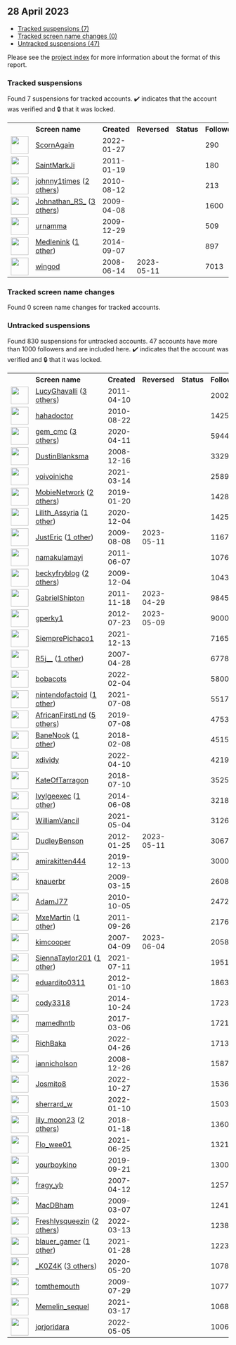 ## 28 April 2023

* [Tracked suspensions (7)](#tracked-suspensions)
* [Tracked screen name changes (0)](#tracked-screen-name-changes)
* [Untracked suspensions (47)](#untracked-suspensions)

Please see the [project index](https://github.com/travisbrown/twitter-watch) for more information about the format of this report.

### Tracked suspensions

Found 7 suspensions for tracked accounts.
  ✔️ indicates that the account was verified and 🔒 that it was locked.

<table>
    <tr>
        <th></th>
        <th align="left">Screen name</th>
        <th align="left">Created</th>
        <th align="left">Reversed</th>
        <th align="left">Status</th>
        <th align="left">Followers</th>
        <th align="left">Ranking</th></tr>
    </tr>
        <tr>
            <td><a href="https://twitter.com/intent/user?user_id=1486520856893292547">
                <img src="https://pbs.twimg.com/profile_images/1487986947620425730/0olTaKyS_normal.jpg" width="40px" height="40px" align="center"/></a>
            </td>
            <td>
                <a href="https://twitter.com/ScornAgain">ScornAgain</a></td>
            <td>2022-01-27</td>
            <td></td>
            <td align="center"></td>
            <td>290</td>
            <td>8933</td>
        </tr>
        <tr>
            <td><a href="https://twitter.com/intent/user?user_id=240066108">
                <img src="https://pbs.twimg.com/profile_images/1398270059/Thing_normal.jpg" width="40px" height="40px" align="center"/></a>
            </td>
            <td>
                <a href="https://twitter.com/SaintMarkJi">SaintMarkJi</a></td>
            <td>2011-01-19</td>
            <td></td>
            <td align="center"></td>
            <td>180</td>
            <td>12979</td>
        </tr>
        <tr>
            <td><a href="https://twitter.com/intent/user?user_id=177613681">
                <img src="https://pbs.twimg.com/profile_images/1581826613750251525/O_TaHvBd_normal.jpg" width="40px" height="40px" align="center"/></a>
            </td>
            <td>
                <a href="https://twitter.com/johnny1times">johnny1times</a>&nbsp;(<a href="https://api.memory.lol/v1/tw/id/177613681">2 others</a>)&nbsp;</td>
            <td>2010-08-12</td>
            <td></td>
            <td align="center"></td>
            <td>213</td>
            <td>24174</td>
        </tr>
        <tr>
            <td><a href="https://twitter.com/intent/user?user_id=29807088">
                <img src="https://pbs.twimg.com/profile_images/1468970276134141959/_uwQsgFn_normal.jpg" width="40px" height="40px" align="center"/></a>
            </td>
            <td>
                <a href="https://twitter.com/Johnathan_RS_">Johnathan_RS_</a>&nbsp;(<a href="https://api.memory.lol/v1/tw/id/29807088">3 others</a>)&nbsp;</td>
            <td>2009-04-08</td>
            <td></td>
            <td align="center"></td>
            <td>1600</td>
            <td>32193</td>
        </tr>
        <tr>
            <td><a href="https://twitter.com/intent/user?user_id=100120912">
                <img src="https://pbs.twimg.com/profile_images/1586738852676395014/sfYJlaXv_normal.jpg" width="40px" height="40px" align="center"/></a>
            </td>
            <td>
                <a href="https://twitter.com/urnamma">urnamma</a></td>
            <td>2009-12-29</td>
            <td></td>
            <td align="center"></td>
            <td>509</td>
            <td>57968</td>
        </tr>
        <tr>
            <td><a href="https://twitter.com/intent/user?user_id=2795204430">
                <img src="https://pbs.twimg.com/profile_images/1591778689343176704/Kp0y1IMv_normal.jpg" width="40px" height="40px" align="center"/></a>
            </td>
            <td>
                <a href="https://twitter.com/Medlenink">Medlenink</a>&nbsp;(<a href="https://api.memory.lol/v1/tw/id/2795204430">1 other</a>)&nbsp;</td>
            <td>2014-09-07</td>
            <td></td>
            <td align="center"></td>
            <td>897</td>
            <td>71755</td>
        </tr>
        <tr>
            <td><a href="https://twitter.com/intent/user?user_id=15113324">
                <img src="https://pbs.twimg.com/profile_images/1563965424445755392/1-HcQ1ZU_normal.jpg" width="40px" height="40px" align="center"/></a>
            </td>
            <td>
                <a href="https://twitter.com/wingod">wingod</a></td>
            <td>2008-06-14</td>
            <td>2023-05-11</td>
            <td align="center"></td>
            <td>7013</td>
            <td>82661</td>
        </tr></table>

### Tracked screen name changes

Found 0 screen name changes for tracked accounts.

### Untracked suspensions

Found 830 suspensions for untracked accounts.
47 accounts have more than 1000 followers and are included here.
  ✔️ indicates that the account was verified and 🔒 that it was locked.

<table>
    <tr>
        <th></th>
        <th align="left">Screen name</th>
        <th align="left">Created</th>
        <th align="left">Reversed</th>
        <th align="left">Status</th>
        <th align="left">Followers</th>
    </tr>
        <tr>
            <td><a href="https://twitter.com/intent/user?user_id=279870172">
                <img src="https://pbs.twimg.com/profile_images/1583336595503169536/5Z6RUY0p_normal.jpg" width="40px" height="40px" align="center"/></a>
            </td>
            <td>
                <a href="https://twitter.com/LucyGhavalli">LucyGhavalli</a>&nbsp;(<a href="https://api.memory.lol/v1/tw/id/279870172">3 others</a>)&nbsp;</td>
            <td>2011-04-10</td>
            <td></td>
            <td align="center"></td>
            <td>200228</td>
        </tr>
        <tr>
            <td><a href="https://twitter.com/intent/user?user_id=181529455">
                <img src="https://pbs.twimg.com/profile_images/1688473575/_____normal.jpg" width="40px" height="40px" align="center"/></a>
            </td>
            <td>
                <a href="https://twitter.com/hahadoctor">hahadoctor</a></td>
            <td>2010-08-22</td>
            <td></td>
            <td align="center"></td>
            <td>142527</td>
        </tr>
        <tr>
            <td><a href="https://twitter.com/intent/user?user_id=1249021474498805760">
                <img src="https://pbs.twimg.com/profile_images/1464638063645179904/Pfg7T0HX_normal.jpg" width="40px" height="40px" align="center"/></a>
            </td>
            <td>
                <a href="https://twitter.com/gem_cmc">gem_cmc</a>&nbsp;(<a href="https://api.memory.lol/v1/tw/id/1249021474498805760">3 others</a>)&nbsp;</td>
            <td>2020-04-11</td>
            <td></td>
            <td align="center"></td>
            <td>59448</td>
        </tr>
        <tr>
            <td><a href="https://twitter.com/intent/user?user_id=18171832">
                <img src="https://pbs.twimg.com/profile_images/3164249360/e79730d52127910b8716cec677624bb9_normal.jpeg" width="40px" height="40px" align="center"/></a>
            </td>
            <td>
                <a href="https://twitter.com/DustinBlanksma">DustinBlanksma</a></td>
            <td>2008-12-16</td>
            <td></td>
            <td align="center"></td>
            <td>33290</td>
        </tr>
        <tr>
            <td><a href="https://twitter.com/intent/user?user_id=1370990009558261763">
                <img src="https://pbs.twimg.com/profile_images/1569042878504247296/FuV9BHYv_normal.jpg" width="40px" height="40px" align="center"/></a>
            </td>
            <td>
                <a href="https://twitter.com/voivoiniche">voivoiniche</a></td>
            <td>2021-03-14</td>
            <td></td>
            <td align="center"></td>
            <td>25897</td>
        </tr>
        <tr>
            <td><a href="https://twitter.com/intent/user?user_id=1086792101004697600">
                <img src="https://pbs.twimg.com/profile_images/1544521363129769985/8mgl5Z03_normal.jpg" width="40px" height="40px" align="center"/></a>
            </td>
            <td>
                <a href="https://twitter.com/MobieNetwork">MobieNetwork</a>&nbsp;(<a href="https://api.memory.lol/v1/tw/id/1086792101004697600">2 others</a>)&nbsp;</td>
            <td>2019-01-20</td>
            <td></td>
            <td align="center"></td>
            <td>14281</td>
        </tr>
        <tr>
            <td><a href="https://twitter.com/intent/user?user_id=1334827299020156928">
                <img src="https://pbs.twimg.com/profile_images/1563001646363312128/OZWOrvZE_normal.jpg" width="40px" height="40px" align="center"/></a>
            </td>
            <td>
                <a href="https://twitter.com/Lilith_Assyria">Lilith_Assyria</a>&nbsp;(<a href="https://api.memory.lol/v1/tw/id/1334827299020156928">1 other</a>)&nbsp;</td>
            <td>2020-12-04</td>
            <td></td>
            <td align="center"></td>
            <td>14254</td>
        </tr>
        <tr>
            <td><a href="https://twitter.com/intent/user?user_id=63910001">
                <img src="https://pbs.twimg.com/profile_images/1304969663407947776/noGDHk-s_normal.jpg" width="40px" height="40px" align="center"/></a>
            </td>
            <td>
                <a href="https://twitter.com/JustEric">JustEric</a>&nbsp;(<a href="https://api.memory.lol/v1/tw/id/63910001">1 other</a>)&nbsp;</td>
            <td>2009-08-08</td>
            <td>2023-05-11</td>
            <td align="center"></td>
            <td>11679</td>
        </tr>
        <tr>
            <td><a href="https://twitter.com/intent/user?user_id=312509310">
                <img src="https://pbs.twimg.com/profile_images/1447570177428762628/tRczjhQ2_normal.jpg" width="40px" height="40px" align="center"/></a>
            </td>
            <td>
                <a href="https://twitter.com/namakulamayi">namakulamayi</a></td>
            <td>2011-06-07</td>
            <td></td>
            <td align="center"></td>
            <td>10762</td>
        </tr>
        <tr>
            <td><a href="https://twitter.com/intent/user?user_id=94460509">
                <img src="https://pbs.twimg.com/profile_images/753412095199350784/BDiY7zBC_normal.jpg" width="40px" height="40px" align="center"/></a>
            </td>
            <td>
                <a href="https://twitter.com/beckyfryblog">beckyfryblog</a>&nbsp;(<a href="https://api.memory.lol/v1/tw/id/94460509">2 others</a>)&nbsp;</td>
            <td>2009-12-04</td>
            <td></td>
            <td align="center"></td>
            <td>10432</td>
        </tr>
        <tr>
            <td><a href="https://twitter.com/intent/user?user_id=415332828">
                <img src="https://pbs.twimg.com/profile_images/1376321657992716291/bE0ITJ89_normal.jpg" width="40px" height="40px" align="center"/></a>
            </td>
            <td>
                <a href="https://twitter.com/GabrielShipton">GabrielShipton</a></td>
            <td>2011-11-18</td>
            <td>2023-04-29</td>
            <td align="center"></td>
            <td>9845</td>
        </tr>
        <tr>
            <td><a href="https://twitter.com/intent/user?user_id=711507721">
                <img src="https://pbs.twimg.com/profile_images/378800000559879785/f4484198089024077799449e72d97a78_normal.jpeg" width="40px" height="40px" align="center"/></a>
            </td>
            <td>
                <a href="https://twitter.com/gperky1">gperky1</a></td>
            <td>2012-07-23</td>
            <td>2023-05-09</td>
            <td align="center"></td>
            <td>9000</td>
        </tr>
        <tr>
            <td><a href="https://twitter.com/intent/user?user_id=1470223379735142403">
                <img src="https://pbs.twimg.com/profile_images/1545004119685058561/yeYVF0tk_normal.jpg" width="40px" height="40px" align="center"/></a>
            </td>
            <td>
                <a href="https://twitter.com/SiemprePichaco1">SiemprePichaco1</a></td>
            <td>2021-12-13</td>
            <td></td>
            <td align="center"></td>
            <td>7165</td>
        </tr>
        <tr>
            <td><a href="https://twitter.com/intent/user?user_id=5585132">
                <img src="https://pbs.twimg.com/profile_images/1598756277269692434/qoQ3dJ1Z_normal.jpg" width="40px" height="40px" align="center"/></a>
            </td>
            <td>
                <a href="https://twitter.com/R5j__">R5j__</a>&nbsp;(<a href="https://api.memory.lol/v1/tw/id/5585132">1 other</a>)&nbsp;</td>
            <td>2007-04-28</td>
            <td></td>
            <td align="center"></td>
            <td>6778</td>
        </tr>
        <tr>
            <td><a href="https://twitter.com/intent/user?user_id=1489487580861431808">
                <img src="https://pbs.twimg.com/profile_images/1598399663761072128/mbGbhvTz_normal.jpg" width="40px" height="40px" align="center"/></a>
            </td>
            <td>
                <a href="https://twitter.com/bobacots">bobacots</a></td>
            <td>2022-02-04</td>
            <td></td>
            <td align="center"></td>
            <td>5800</td>
        </tr>
        <tr>
            <td><a href="https://twitter.com/intent/user?user_id=1412997211198263298">
                <img src="https://pbs.twimg.com/profile_images/1587785562450427906/KNLi2jNW_normal.jpg" width="40px" height="40px" align="center"/></a>
            </td>
            <td>
                <a href="https://twitter.com/nintendofactoid">nintendofactoid</a>&nbsp;(<a href="https://api.memory.lol/v1/tw/id/1412997211198263298">1 other</a>)&nbsp;</td>
            <td>2021-07-08</td>
            <td></td>
            <td align="center"></td>
            <td>5517</td>
        </tr>
        <tr>
            <td><a href="https://twitter.com/intent/user?user_id=1148135518217166848">
                <img src="https://pbs.twimg.com/profile_images/1419588196921446400/3-sPXG6s_normal.jpg" width="40px" height="40px" align="center"/></a>
            </td>
            <td>
                <a href="https://twitter.com/AfricanFirstLnd">AfricanFirstLnd</a>&nbsp;(<a href="https://api.memory.lol/v1/tw/id/1148135518217166848">5 others</a>)&nbsp;</td>
            <td>2019-07-08</td>
            <td></td>
            <td align="center"></td>
            <td>4753</td>
        </tr>
        <tr>
            <td><a href="https://twitter.com/intent/user?user_id=961641688828645376">
                <img src="https://pbs.twimg.com/profile_images/1468683472172728323/JDxUHBPa_normal.jpg" width="40px" height="40px" align="center"/></a>
            </td>
            <td>
                <a href="https://twitter.com/BaneNook">BaneNook</a>&nbsp;(<a href="https://api.memory.lol/v1/tw/id/961641688828645376">1 other</a>)&nbsp;</td>
            <td>2018-02-08</td>
            <td></td>
            <td align="center"></td>
            <td>4515</td>
        </tr>
        <tr>
            <td><a href="https://twitter.com/intent/user?user_id=1513285036224790528">
                <img src="https://pbs.twimg.com/profile_images/1587425865457090564/1rWCn9Vu_normal.jpg" width="40px" height="40px" align="center"/></a>
            </td>
            <td>
                <a href="https://twitter.com/xdividy">xdividy</a></td>
            <td>2022-04-10</td>
            <td></td>
            <td align="center"></td>
            <td>4219</td>
        </tr>
        <tr>
            <td><a href="https://twitter.com/intent/user?user_id=1016760070196121600">
                <img src="https://pbs.twimg.com/profile_images/1508898833580937229/oORB8bI2_normal.jpg" width="40px" height="40px" align="center"/></a>
            </td>
            <td>
                <a href="https://twitter.com/KateOfTarragon">KateOfTarragon</a></td>
            <td>2018-07-10</td>
            <td></td>
            <td align="center"></td>
            <td>3525</td>
        </tr>
        <tr>
            <td><a href="https://twitter.com/intent/user?user_id=2554522118">
                <img src="https://pbs.twimg.com/profile_images/1563667358459346946/QAW2BzGb_normal.jpg" width="40px" height="40px" align="center"/></a>
            </td>
            <td>
                <a href="https://twitter.com/Ivylgeexec">Ivylgeexec</a>&nbsp;(<a href="https://api.memory.lol/v1/tw/id/2554522118">1 other</a>)&nbsp;</td>
            <td>2014-06-08</td>
            <td></td>
            <td align="center"></td>
            <td>3218</td>
        </tr>
        <tr>
            <td><a href="https://twitter.com/intent/user?user_id=1389608481297256451">
                <img src="https://pbs.twimg.com/profile_images/1541248988325765121/lNdc_8od_normal.jpg" width="40px" height="40px" align="center"/></a>
            </td>
            <td>
                <a href="https://twitter.com/WilliamVancil">WilliamVancil</a></td>
            <td>2021-05-04</td>
            <td></td>
            <td align="center"></td>
            <td>3126</td>
        </tr>
        <tr>
            <td><a href="https://twitter.com/intent/user?user_id=474305949">
                <img src="https://pbs.twimg.com/profile_images/1579582595804766208/24OMp_Bq_normal.jpg" width="40px" height="40px" align="center"/></a>
            </td>
            <td>
                <a href="https://twitter.com/DudleyBenson">DudleyBenson</a></td>
            <td>2012-01-25</td>
            <td>2023-05-11</td>
            <td align="center"></td>
            <td>3067</td>
        </tr>
        <tr>
            <td><a href="https://twitter.com/intent/user?user_id=1205540952183627776">
                <img src="https://pbs.twimg.com/profile_images/1555982156714971136/CsOt7j1w_normal.jpg" width="40px" height="40px" align="center"/></a>
            </td>
            <td>
                <a href="https://twitter.com/amirakitten444">amirakitten444</a></td>
            <td>2019-12-13</td>
            <td></td>
            <td align="center"></td>
            <td>3000</td>
        </tr>
        <tr>
            <td><a href="https://twitter.com/intent/user?user_id=24536909">
                <img src="https://pbs.twimg.com/profile_images/1462876476785766406/23UXHIyE_normal.jpg" width="40px" height="40px" align="center"/></a>
            </td>
            <td>
                <a href="https://twitter.com/knauerbr">knauerbr</a></td>
            <td>2009-03-15</td>
            <td></td>
            <td align="center"></td>
            <td>2608</td>
        </tr>
        <tr>
            <td><a href="https://twitter.com/intent/user?user_id=198713118">
                <img src="https://pbs.twimg.com/profile_images/1587760566164402176/g5NH--j9_normal.jpg" width="40px" height="40px" align="center"/></a>
            </td>
            <td>
                <a href="https://twitter.com/AdamJ77">AdamJ77</a></td>
            <td>2010-10-05</td>
            <td></td>
            <td align="center"></td>
            <td>2472</td>
        </tr>
        <tr>
            <td><a href="https://twitter.com/intent/user?user_id=380545906">
                <img src="https://pbs.twimg.com/profile_images/598178653076377600/zebkMogQ_normal.jpg" width="40px" height="40px" align="center"/></a>
            </td>
            <td>
                <a href="https://twitter.com/MxeMartin">MxeMartin</a>&nbsp;(<a href="https://api.memory.lol/v1/tw/id/380545906">1 other</a>)&nbsp;</td>
            <td>2011-09-26</td>
            <td></td>
            <td align="center"></td>
            <td>2176</td>
        </tr>
        <tr>
            <td><a href="https://twitter.com/intent/user?user_id=3872841">
                <img src="https://pbs.twimg.com/profile_images/378800000729350297/d0cd634149243e6cdd0314a880313d08_normal.png" width="40px" height="40px" align="center"/></a>
            </td>
            <td>
                <a href="https://twitter.com/kimcooper">kimcooper</a></td>
            <td>2007-04-09</td>
            <td>2023-06-04</td>
            <td align="center"></td>
            <td>2058</td>
        </tr>
        <tr>
            <td><a href="https://twitter.com/intent/user?user_id=1414279019038744587">
                <img src="https://pbs.twimg.com/profile_images/1578778488793956352/zI0tnfZF_normal.jpg" width="40px" height="40px" align="center"/></a>
            </td>
            <td>
                <a href="https://twitter.com/SiennaTaylor201">SiennaTaylor201</a>&nbsp;(<a href="https://api.memory.lol/v1/tw/id/1414279019038744587">1 other</a>)&nbsp;</td>
            <td>2021-07-11</td>
            <td></td>
            <td align="center"></td>
            <td>1951</td>
        </tr>
        <tr>
            <td><a href="https://twitter.com/intent/user?user_id=460373599">
                <img src="https://pbs.twimg.com/profile_images/1589294870174343170/YiCmJ2Dc_normal.jpg" width="40px" height="40px" align="center"/></a>
            </td>
            <td>
                <a href="https://twitter.com/eduardito0311">eduardito0311</a></td>
            <td>2012-01-10</td>
            <td></td>
            <td align="center"></td>
            <td>1863</td>
        </tr>
        <tr>
            <td><a href="https://twitter.com/intent/user?user_id=2875444272">
                <img src="https://pbs.twimg.com/profile_images/612985126939594752/jo529jvD_normal.jpg" width="40px" height="40px" align="center"/></a>
            </td>
            <td>
                <a href="https://twitter.com/cody3318">cody3318</a></td>
            <td>2014-10-24</td>
            <td></td>
            <td align="center"></td>
            <td>1723</td>
        </tr>
        <tr>
            <td><a href="https://twitter.com/intent/user?user_id=838858460208971776">
                <img src="https://pbs.twimg.com/profile_images/1597746095509196803/NJDyCtzj_normal.jpg" width="40px" height="40px" align="center"/></a>
            </td>
            <td>
                <a href="https://twitter.com/mamedhntb">mamedhntb</a></td>
            <td>2017-03-06</td>
            <td></td>
            <td align="center"></td>
            <td>1721</td>
        </tr>
        <tr>
            <td><a href="https://twitter.com/intent/user?user_id=1518772587467313158">
                <img src="https://pbs.twimg.com/profile_images/1594042832607748096/c3-KFtNI_normal.jpg" width="40px" height="40px" align="center"/></a>
            </td>
            <td>
                <a href="https://twitter.com/RichBaka">RichBaka</a></td>
            <td>2022-04-26</td>
            <td></td>
            <td align="center"></td>
            <td>1713</td>
        </tr>
        <tr>
            <td><a href="https://twitter.com/intent/user?user_id=18396557">
                <img src="https://pbs.twimg.com/profile_images/1249131506/73718_446783716750_656036750_5883530_2178878_n_normal.jpg" width="40px" height="40px" align="center"/></a>
            </td>
            <td>
                <a href="https://twitter.com/iannicholson">iannicholson</a></td>
            <td>2008-12-26</td>
            <td></td>
            <td align="center"></td>
            <td>1587</td>
        </tr>
        <tr>
            <td><a href="https://twitter.com/intent/user?user_id=1585441021231611907">
                <img src="https://pbs.twimg.com/profile_images/1591008502482452481/bYuhSHaU_normal.jpg" width="40px" height="40px" align="center"/></a>
            </td>
            <td>
                <a href="https://twitter.com/Josmito8">Josmito8</a></td>
            <td>2022-10-27</td>
            <td></td>
            <td align="center"></td>
            <td>1536</td>
        </tr>
        <tr>
            <td><a href="https://twitter.com/intent/user?user_id=1480605206022815747">
                <img src="https://pbs.twimg.com/profile_images/1485861273799893000/IRYg3JaX_normal.jpg" width="40px" height="40px" align="center"/></a>
            </td>
            <td>
                <a href="https://twitter.com/sherrard_w">sherrard_w</a></td>
            <td>2022-01-10</td>
            <td></td>
            <td align="center"></td>
            <td>1503</td>
        </tr>
        <tr>
            <td><a href="https://twitter.com/intent/user?user_id=953848492811628547">
                <img src="https://pbs.twimg.com/profile_images/1592098256967725056/IYyXVwib_normal.jpg" width="40px" height="40px" align="center"/></a>
            </td>
            <td>
                <a href="https://twitter.com/lily_moon23">lily_moon23</a>&nbsp;(<a href="https://api.memory.lol/v1/tw/id/953848492811628547">2 others</a>)&nbsp;</td>
            <td>2018-01-18</td>
            <td></td>
            <td align="center"></td>
            <td>1360</td>
        </tr>
        <tr>
            <td><a href="https://twitter.com/intent/user?user_id=1408514514744713217">
                <img src="https://pbs.twimg.com/profile_images/1563657743021604864/0bm7Ihqn_normal.jpg" width="40px" height="40px" align="center"/></a>
            </td>
            <td>
                <a href="https://twitter.com/Flo_wee01">Flo_wee01</a></td>
            <td>2021-06-25</td>
            <td></td>
            <td align="center"></td>
            <td>1321</td>
        </tr>
        <tr>
            <td><a href="https://twitter.com/intent/user?user_id=1175280223811751936">
                <img src="https://pbs.twimg.com/profile_images/1227874111218692096/hmMoeCS4_normal.jpg" width="40px" height="40px" align="center"/></a>
            </td>
            <td>
                <a href="https://twitter.com/yourboykino">yourboykino</a></td>
            <td>2019-09-21</td>
            <td></td>
            <td align="center"></td>
            <td>1300</td>
        </tr>
        <tr>
            <td><a href="https://twitter.com/intent/user?user_id=4373171">
                <img src="https://pbs.twimg.com/profile_images/1588182997408546817/9m6LyuqI_normal.jpg" width="40px" height="40px" align="center"/></a>
            </td>
            <td>
                <a href="https://twitter.com/fragy_yb">fragy_yb</a></td>
            <td>2007-04-12</td>
            <td></td>
            <td align="center"></td>
            <td>1257</td>
        </tr>
        <tr>
            <td><a href="https://twitter.com/intent/user?user_id=23202322">
                <img src="https://pbs.twimg.com/profile_images/1505893605885554699/mEUxGiSY_normal.jpg" width="40px" height="40px" align="center"/></a>
            </td>
            <td>
                <a href="https://twitter.com/MacDBham">MacDBham</a></td>
            <td>2009-03-07</td>
            <td></td>
            <td align="center"></td>
            <td>1241</td>
        </tr>
        <tr>
            <td><a href="https://twitter.com/intent/user?user_id=1502868240581771265">
                <img src="https://pbs.twimg.com/profile_images/1592785024025255936/wMpt_ZUa_normal.jpg" width="40px" height="40px" align="center"/></a>
            </td>
            <td>
                <a href="https://twitter.com/Freshlysqueezin">Freshlysqueezin</a>&nbsp;(<a href="https://api.memory.lol/v1/tw/id/1502868240581771265">2 others</a>)&nbsp;</td>
            <td>2022-03-13</td>
            <td></td>
            <td align="center"></td>
            <td>1238</td>
        </tr>
        <tr>
            <td><a href="https://twitter.com/intent/user?user_id=1354917998046416896">
                <img src="https://pbs.twimg.com/profile_images/1408440906697564166/d37E67Ul_normal.jpg" width="40px" height="40px" align="center"/></a>
            </td>
            <td>
                <a href="https://twitter.com/blauer_gamer">blauer_gamer</a>&nbsp;(<a href="https://api.memory.lol/v1/tw/id/1354917998046416896">1 other</a>)&nbsp;</td>
            <td>2021-01-28</td>
            <td></td>
            <td align="center"></td>
            <td>1223</td>
        </tr>
        <tr>
            <td><a href="https://twitter.com/intent/user?user_id=1263136819258052608">
                <img src="https://pbs.twimg.com/profile_images/1597893032501805056/L-XRil1a_normal.jpg" width="40px" height="40px" align="center"/></a>
            </td>
            <td>
                <a href="https://twitter.com/_K0Z4K">_K0Z4K</a>&nbsp;(<a href="https://api.memory.lol/v1/tw/id/1263136819258052608">3 others</a>)&nbsp;</td>
            <td>2020-05-20</td>
            <td></td>
            <td align="center"></td>
            <td>1078</td>
        </tr>
        <tr>
            <td><a href="https://twitter.com/intent/user?user_id=61314499">
                <img src="https://pbs.twimg.com/profile_images/1592311267687120905/yjpi7gWa_normal.jpg" width="40px" height="40px" align="center"/></a>
            </td>
            <td>
                <a href="https://twitter.com/tomthemouth">tomthemouth</a></td>
            <td>2009-07-29</td>
            <td></td>
            <td align="center"></td>
            <td>1077</td>
        </tr>
        <tr>
            <td><a href="https://twitter.com/intent/user?user_id=1372197714121883655">
                <img src="https://pbs.twimg.com/profile_images/1598575345845899266/sboWhrfn_normal.jpg" width="40px" height="40px" align="center"/></a>
            </td>
            <td>
                <a href="https://twitter.com/Memelin_sequel">Memelin_sequel</a></td>
            <td>2021-03-17</td>
            <td></td>
            <td align="center"></td>
            <td>1068</td>
        </tr>
        <tr>
            <td><a href="https://twitter.com/intent/user?user_id=1522243174122545152">
                <img src="https://pbs.twimg.com/profile_images/1571223167695298561/7n1GZqnw_normal.jpg" width="40px" height="40px" align="center"/></a>
            </td>
            <td>
                <a href="https://twitter.com/jorjoridara">jorjoridara</a></td>
            <td>2022-05-05</td>
            <td></td>
            <td align="center"></td>
            <td>1006</td>
        </tr></table>

